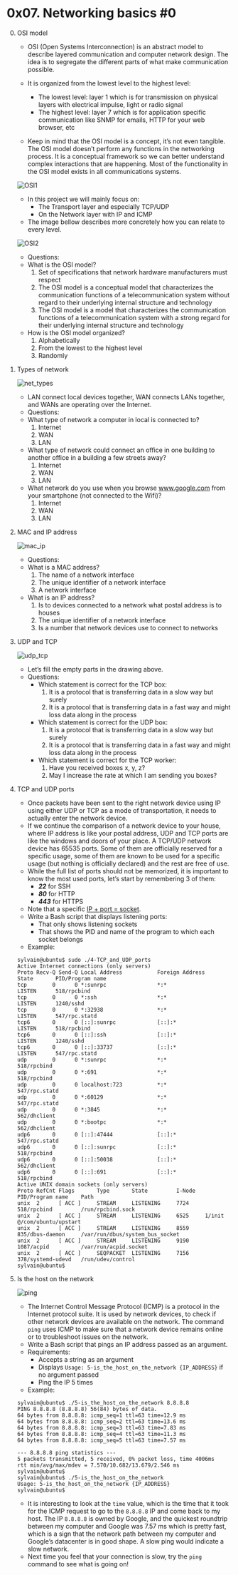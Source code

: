 # 0x07. Networking basics #0

0. OSI model
	- OSI (Open Systems Interconnection) is an abstract model to describe layered communication and computer network design. The idea is to segregate the different parts of what make communication possible.

	- It is organized from the lowest level to the highest level:
		- The lowest level: layer 1 which is for transmission on physical layers with electrical impulse, light or radio signal
		- The highest level: layer 7 which is for application specific communication like SNMP for emails, HTTP for your web browser, etc
	- Keep in mind that the OSI model is a concept, it’s not even tangible. The OSI model doesn’t perform any functions in the networking process. It is a
conceptual framework so we can better understand complex interactions that are happening. Most of the functionality in the OSI model exists in all communications systems.

	![OSI1](https://github.com/Abucheri/alx-system_engineering-devops/assets/24778489/0ecd4dd3-b2a8-41aa-89bb-93faa940f998)

	- In this project we will mainly focus on:
		- The Transport layer and especially TCP/UDP
		- On the Network layer with IP and ICMP
	- The image bellow describes more concretely how you can relate to every level.

	![OSI2](https://github.com/Abucheri/alx-system_engineering-devops/assets/24778489/29e244a9-52ee-4f51-9a9a-d228cd36a24d)
  
	- Questions:
	- What is the OSI model?
		1)  Set of specifications that network hardware manufacturers must respect
		2)  The OSI model is a conceptual model that characterizes the communication functions of a telecommunication system without regard to their underlying internal structure and technology
		3)  The OSI model is a model that characterizes the communication functions of a telecommunication system with a strong regard for their underlying internal structure and technology
	- How is the OSI model organized?
		1)  Alphabetically
		2)  From the lowest to the highest level
		3)  Randomly

1. Types of network

	![net_types](https://github.com/Abucheri/alx-system_engineering-devops/assets/24778489/02fa38e9-7463-4be7-91dd-d5586abeae39)

	- LAN connect local devices together, WAN connects LANs together, and WANs are operating over the Internet.
	- Questions:
	- What type of network a computer in local is connected to?
		1. Internet
		2. WAN
		3. LAN
	- What type of network could connect an office in one building to another office in a building a few streets away?
		1. Internet
		2. WAN
		3. LAN
	- What network do you use when you browse www.google.com from your smartphone (not connected to the Wifi)?
		1. Internet
		2. WAN
		3. LAN

2. MAC and IP address

   	![mac_ip](https://github.com/Abucheri/alx-system_engineering-devops/assets/24778489/a64ff392-f7e4-45f9-8e14-45899ce758d7)

	- Questions:
	- What is a MAC address?
		1) The name of a network interface
		2) The unique identifier of a network interface
		3) A network interface
	- What is an IP address?
		1) Is to devices connected to a network what postal address is to houses
		2) The unique identifier of a network interface
		3) Is a number that network devices use to connect to networks

3. UDP and TCP

 	![udp_tcp](https://github.com/Abucheri/alx-system_engineering-devops/assets/24778489/c2e5d784-0070-4058-87ac-6913e9269e98)

	- Let’s fill the empty parts in the drawing above.
	- Questions:
		- Which statement is correct for the TCP box:
			1. It is a protocol that is transferring data in a slow way but surely
			2. It is a protocol that is transferring data in a fast way and might loss data along in the process
		- Which statement is correct for the UDP box:
			1. It is a protocol that is transferring data in a slow way but surely
			2. It is a protocol that is transferring data in a fast way and might loss data along in the process
		- Which statement is correct for the TCP worker:
			1. Have you received boxes x, y, z?
			2. May I increase the rate at which I am sending you boxes?

4. TCP and UDP ports
	- Once packets have been sent to the right network device using IP using either UDP or TCP as a mode of transportation, it needs to actually enter the network device.
	- If we continue the comparison of a network device to your house, where IP address is like your postal address, UDP and TCP ports are like the windows and doors of your place. A TCP/UDP network device has 65535 ports. Some of them are officially reserved for a specific usage, some of them are known to be used for a specific usage (but nothing is officially declared) and the rest are free of use.
	- While the full list of ports should not be memorized, it is important to know the most used ports, let’s start by remembering 3 of them:
		- ___22___ for SSH
		- ___80___ for HTTP
		- ___443___ for HTTPS
	- Note that a specific [IP + port = socket](https://stackoverflow.com/questions/152457/what-is-the-difference-between-a-port-and-a-socket).
	- Write a Bash script that displays listening ports:
		- That only shows listening sockets
		- That shows the PID and name of the program to which each socket belongs
	- Example:
	```
	sylvain@ubuntu$ sudo ./4-TCP_and_UDP_ports
	Active Internet connections (only servers)
	Proto Recv-Q Send-Q Local Address           Foreign Address         State       PID/Program name
	tcp        0      0 *:sunrpc                *:*                     LISTEN      518/rpcbind
	tcp        0      0 *:ssh                   *:*                     LISTEN      1240/sshd
	tcp        0      0 *:32938                 *:*                     LISTEN      547/rpc.statd
	tcp6       0      0 [::]:sunrpc             [::]:*                  LISTEN      518/rpcbind
	tcp6       0      0 [::]:ssh                [::]:*                  LISTEN      1240/sshd
	tcp6       0      0 [::]:33737              [::]:*                  LISTEN      547/rpc.statd
	udp        0      0 *:sunrpc                *:*                                 518/rpcbind
	udp        0      0 *:691                   *:*                                 518/rpcbind
	udp        0      0 localhost:723           *:*                                 547/rpc.statd
	udp        0      0 *:60129                 *:*                                 547/rpc.statd
	udp        0      0 *:3845                  *:*                                 562/dhclient
	udp        0      0 *:bootpc                *:*                                 562/dhclient
	udp6       0      0 [::]:47444              [::]:*                              547/rpc.statd
	udp6       0      0 [::]:sunrpc             [::]:*                              518/rpcbind
	udp6       0      0 [::]:50038              [::]:*                              562/dhclient
	udp6       0      0 [::]:691                [::]:*                              518/rpcbind
	Active UNIX domain sockets (only servers)
	Proto RefCnt Flags       Type       State         I-Node   PID/Program name    Path
	unix  2      [ ACC ]     STREAM     LISTENING     7724     518/rpcbind         /run/rpcbind.sock
	unix  2      [ ACC ]     STREAM     LISTENING     6525     1/init              @/com/ubuntu/upstart
	unix  2      [ ACC ]     STREAM     LISTENING     8559     835/dbus-daemon     /var/run/dbus/system_bus_socket
	unix  2      [ ACC ]     STREAM     LISTENING     9190     1087/acpid          /var/run/acpid.socket
	unix  2      [ ACC ]     SEQPACKET  LISTENING     7156     378/systemd-udevd   /run/udev/control
	sylvain@ubuntu$
	```

5. Is the host on the network

   	![ping](https://github.com/Abucheri/alx-system_engineering-devops/assets/24778489/1f9deea0-8748-4c55-b7f2-f3c956e2fbeb)

	- The Internet Control Message Protocol (ICMP) is a protocol in the Internet protocol suite. It is used by network devices, to check if other network devices are available on the network. The command `ping` uses ICMP to make sure that a network device remains online or to troubleshoot issues on the network.
	- Write a Bash script that pings an IP address passed as an argument.
	- Requirements:
		- Accepts a string as an argument
		- Displays `Usage: 5-is_the_host_on_the_network {IP_ADDRESS}` if no argument passed
		- Ping the IP 5 times
	- Example:
	```
	sylvain@ubuntu$ ./5-is_the_host_on_the_network 8.8.8.8
	PING 8.8.8.8 (8.8.8.8) 56(84) bytes of data.
	64 bytes from 8.8.8.8: icmp_seq=1 ttl=63 time=12.9 ms
	64 bytes from 8.8.8.8: icmp_seq=2 ttl=63 time=13.6 ms
	64 bytes from 8.8.8.8: icmp_seq=3 ttl=63 time=7.83 ms
	64 bytes from 8.8.8.8: icmp_seq=4 ttl=63 time=11.3 ms
	64 bytes from 8.8.8.8: icmp_seq=5 ttl=63 time=7.57 ms

	--- 8.8.8.8 ping statistics ---
	5 packets transmitted, 5 received, 0% packet loss, time 4006ms
	rtt min/avg/max/mdev = 7.570/10.682/13.679/2.546 ms
	sylvain@ubuntu$
	sylvain@ubuntu$ ./5-is_the_host_on_the_network
	Usage: 5-is_the_host_on_the_network {IP_ADDRESS}
	sylvain@ubuntu$ 
	```
	- It is interesting to look at the `time` value, which is the time that it took for the ICMP request to go to the `8.8.8.8` IP and come back to my host. The IP `8.8.8.8` is owned by Google, and the quickest roundtrip between my computer and Google was 7.57 ms which is pretty fast, which is a sign that the network path between my computer and Google’s datacenter is in good shape. A slow ping would indicate a slow network.
	- Next time you feel that your connection is slow, try the `ping` command to see what is going on!
